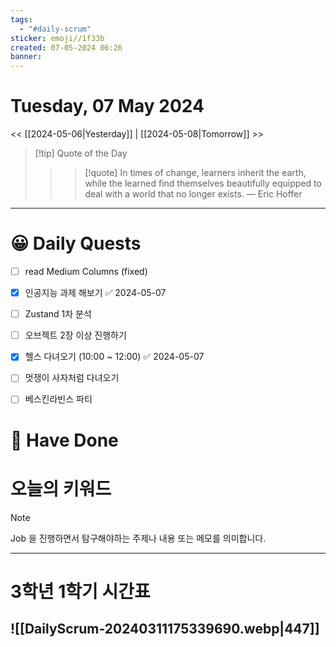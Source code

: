 ```yaml
---
tags:
  - "#daily-scrum"
sticker: emoji//1f33b
created: 07-05-2024 06:26
banner:
---
```

# Tuesday, 07 May 2024
<< [[2024-05-06|Yesterday]] | [[2024-05-08|Tomorrow]] >>

> [!tip] Quote of the Day  
> > > [!quote] In times of change, learners inherit the earth, while the learned find themselves beautifully equipped to deal with a world that no longer exists.
> — Eric Hoffer

---

#  😀 Daily Quests
- [ ] read Medium Columns (fixed)
- [x] 인공지능 과제 해보기 ✅ 2024-05-07
- [ ] Zustand 1차 분석
- [ ] 오브젝트 2장 이상 진행하기
- [x] 헬스 다녀오기 (10:00 ~ 12:00) ✅ 2024-05-07
- [ ] 멋쟁이 사자처럼 다녀오기
- [ ] 베스킨라빈스 파티


# 🙂 Have Done



# 오늘의 키워드

> [!NOTE]
> Job 을 진행하면서 탐구해야하는 주제나 내용 또는 메모를 의미합니다.


---

# 3학년 1학기 시간표

![[DailyScrum-20240311175339690.webp|447]]
---


